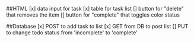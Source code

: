 ##HTML
[x] data input for task 
[x] table for task list 
[] button for "delete" that removes the item
[] button for "complete" that toggles color status

##Database 
[x] POST to add task to list 
[x] GET from DB to post list 
[] PUT to change todo status from 'incomplete' to 'complete'

